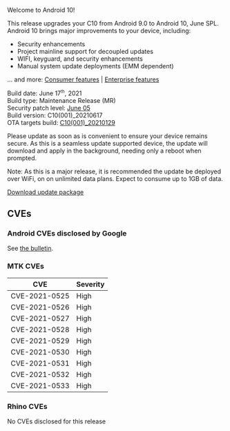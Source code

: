 Welcome to Android 10!

This release upgrades your C10 from Android 9.0 to Android 10, June SPL. Android 10 brings major improvements to your device, including:
- Security enhancements
- Project mainline support for decoupled updates
- WIFI, keyguard, and security enhancements
- Manual system update deployments (EMM dependent)

... and more: [Consumer features](https://www.android.com/android-10/) | [Enterprise features](https://developer.android.com/work/versions/android-10)

Build date: June 17<sup><small>th</small></sup>, 2021  
Build type: Maintenance Release (MR)  
Security patch level: [June 05](https://source.android.com/security/bulletin/2021-06-01)  
Build version: C10(001)_20210617  
OTA targets build: [C10(001)_20210129](/security/releases/c10/c10-001_20210129)

Please update as soon as is convenient to ensure your device remains secure. As this is a seamless update supported device, the update will download and apply in the background, needing only a reboot when prompted.

Note: As this is a major release, it is recommended the update be deployed over WiFi, on on unlimited data plans. Expect to consume up to 1GB of data.

<i class="far fa-cloud-download-alt"></i> [Download update package](https://android.googleapis.com/packages/ota-api/package/b2118f1be686e228b9463ad1bcf343e499d2565d.zip)

## CVEs
### Android CVEs disclosed by Google

See [the bulletin](https://source.android.com/security/bulletin/2021-06-01).

### MTK CVEs

| **CVE** | **Severity** |
|---------|--------------|
| CVE-2021-0525 | High |
| CVE-2021-0526	| High |
| CVE-2021-0527	| High |
| CVE-2021-0528	| High |
| CVE-2021-0529	| High |
| CVE-2021-0530	| High |
| CVE-2021-0531	| High |
| CVE-2021-0532	| High |
| CVE-2021-0533	| High |

### Rhino CVEs
No CVEs disclosed for this release
